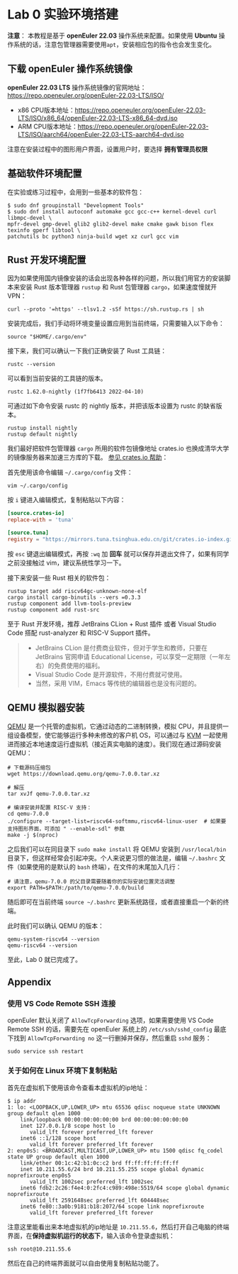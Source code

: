 # Lab 0 实验环境搭建

**注意**： 本教程是基于 **openEuler 22.03** 操作系统来配置。如果使用 **Ubuntu** 操作系统的话，注意包管理器需要使用`apt`，安装相应包的指令也会发生变化。

## 下载 openEuler 操作系统镜像

**openEuler 22.03 LTS** 操作系统镜像的官网地址：https://repo.openeuler.org/openEuler-22.03-LTS/ISO/

- x86 CPU版本地址：https://repo.openeuler.org/openEuler-22.03-LTS/ISO/x86_64/openEuler-22.03-LTS-x86_64-dvd.iso
- ARM CPU版本地址：https://repo.openeuler.org/openEuler-22.03-LTS/ISO/aarch64/openEuler-22.03-LTS-aarch64-dvd.iso

注意在安装过程中的图形用户界面，设置用户时，要选择 **拥有管理员权限**

## 基础软件环境配置

在实验或练习过程中，会用到一些基本的软件包：

```shell
$ sudo dnf groupinstall "Development Tools"
$ sudo dnf install autoconf automake gcc gcc-c++ kernel-devel curl libmpc-devel \
mpfr-devel gmp-devel glib2 glib2-devel make cmake gawk bison flex texinfo gperf libtool \
patchutils bc python3 ninja-build wget xz curl gcc vim
```

## Rust 开发环境配置

因为如果使用国内镜像安装的话会出现各种各样的问题，所以我们用官方的安装脚本来安装 Rust 版本管理器 `rustup` 和 Rust 包管理器 `cargo`，如果速度慢就开 VPN：

```shell
curl --proto '=https' --tlsv1.2 -sSf https://sh.rustup.rs | sh
```

安装完成后，我们手动将环境变量设置应用到当前终端，只需要输入以下命令：

```shell
source "$HOME/.cargo/env"
```

接下来，我们可以确认一下我们正确安装了 Rust 工具链：

```shell
rustc --version
```

可以看到当前安装的工具链的版本。

```shell
rustc 1.62.0-nightly (1f7fb6413 2022-04-10)
```

可通过如下命令安装 rustc 的 nightly 版本，并把该版本设置为 rustc 的缺省版本。

```shell
rustup install nightly
rustup default nightly
```

我们最好把软件包管理器 `cargo` 所用的软件包镜像地址 crates.io 也换成清华大学的镜像服务器来加速三方库的下载。 [参见 crates.io 帮助](https://mirrors.tuna.tsinghua.edu.cn/help/crates.io-index.git/)：

首先使用该命令编辑 `~/.cargo/config` 文件：

```shell
vim ~/.cargo/config
```

按 `i` 键进入编辑模式，复制粘贴以下内容：

```toml
[source.crates-io]
replace-with = 'tuna'

[source.tuna]
registry = "https://mirrors.tuna.tsinghua.edu.cn/git/crates.io-index.git"
```

按 `esc` 键退出编辑模式，再按 `:wq` 加 **回车** 就可以保存并退出文件了，如果有同学之前没接触过 vim，建议系统性学习一下。

接下来安装一些 Rust 相关的软件包：

```shell
rustup target add riscv64gc-unknown-none-elf
cargo install cargo-binutils --vers =0.3.3
rustup component add llvm-tools-preview
rustup component add rust-src
```

至于 Rust 开发环境，推荐 JetBrains CLion + Rust 插件 或者 Visual Studio Code 搭配 rust-analyzer 和 RISC-V Support 插件。

> - JetBrains CLion 是付费商业软件，但对于学生和教师，只要在 JetBrains 官网申请 Educational License，可以享受一定期限（一年左右）的免费使用的福利。
> - Visual Studio Code 是开源软件，不用付费就可使用。
> - 当然，采用 VIM，Emacs 等传统的编辑器也是没有问题的。

## QEMU 模拟器安装

[QEMU](https://en.wikipedia.org/wiki/QEMU) 是一个托管的虚拟机，它通过动态的二进制转换，模拟 CPU，并且提供一组设备模型，使它能够运行多种未修改的客户机 OS，可以通过与 [KVM](https://en.wikipedia.org/wiki/Kernel-based_Virtual_Machine) 一起使用进而接近本地速度运行虚拟机（接近真实电脑的速度）。我们现在通过源码安装 QEMU：

```shell
# 下载源码压缩包
wget https://download.qemu.org/qemu-7.0.0.tar.xz

# 解压
tar xvJf qemu-7.0.0.tar.xz

# 编译安装并配置 RISC-V 支持：
cd qemu-7.0.0
./configure --target-list=riscv64-softmmu,riscv64-linux-user  # 如果要支持图形界面，可添加 " --enable-sdl" 参数
make -j $(nproc)
```

之后我们可以在同目录下 `sudo make install` 将 QEMU 安装到 `/usr/local/bin` 目录下，但这样经常会引起冲突。个人来说更习惯的做法是，编辑 `~/.bashrc` 文件（如果使用的是默认的 `bash` 终端），在文件的末尾加入几行：

```shell
# 请注意，qemu-7.0.0 的父目录需要随着你的实际安装位置灵活调整
export PATH=$PATH:/path/to/qemu-7.0.0/build
```

随后即可在当前终端 `source ~/.bashrc` 更新系统路径，或者直接重启一个新的终端。

此时我们可以确认 QEMU 的版本：

```shell
qemu-system-riscv64 --version
qemu-riscv64 --version
```

至此，Lab 0 就已完成了。

## Appendix

### 使用 VS Code Remote SSH 连接

openEuler 默认关闭了 `AllowTcpForwarding` 选项，如果需要使用 VS Code Remote SSH 的话，需要先在 openEuler 系统上的 `/etc/ssh/sshd_config` 最底下找到 `AllowTcpForwarding no` 这一行删掉并保存，然后重启 `sshd` 服务：

```shell
sudo service ssh restart
```

### 关于如何在 Linux 环境下复制粘贴

首先在虚拟机下使用该命令查看本虚拟机的ip地址：

```shell
$ ip addr
1: lo: <LOOPBACK,UP,LOWER_UP> mtu 65536 qdisc noqueue state UNKNOWN group default qlen 1000
    link/loopback 00:00:00:00:00:00 brd 00:00:00:00:00:00
    inet 127.0.0.1/8 scope host lo
       valid_lft forever preferred_lft forever
    inet6 ::1/128 scope host
       valid_lft forever preferred_lft forever
2: enp0s5: <BROADCAST,MULTICAST,UP,LOWER_UP> mtu 1500 qdisc fq_codel state UP group default qlen 1000
    link/ether 00:1c:42:b1:0c:c2 brd ff:ff:ff:ff:ff:ff
    inet 10.211.55.6/24 brd 10.211.55.255 scope global dynamic noprefixroute enp0s5
       valid_lft 1002sec preferred_lft 1002sec
    inet6 fdb2:2c26:f4e4:0:2fc4:c989:498e:5519/64 scope global dynamic noprefixroute
       valid_lft 2591648sec preferred_lft 604448sec
    inet6 fe80::3a0b:9181:b18:2072/64 scope link noprefixroute
       valid_lft forever preferred_lft forever
```

注意这里能看出来本地虚拟机的ip地址是 `10.211.55.6`，然后打开自己电脑的终端界面，在**保持虚拟机运行的状态下**，输入该命令登录虚拟机：

```shell
ssh root@10.211.55.6
```

然后在自己的终端界面就可以自由使用复制粘贴功能了。
